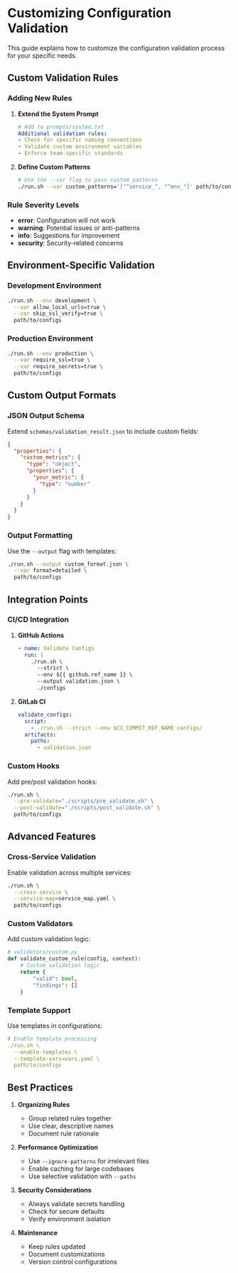 # Customizing Configuration Validation

This guide explains how to customize the configuration validation process for your specific needs.

## Custom Validation Rules

### Adding New Rules

1. **Extend the System Prompt**

   ```yaml
   # Add to prompts/system.txt
   Additional validation rules:
   - Check for specific naming conventions
   - Validate custom environment variables
   - Enforce team-specific standards
   ```

2. **Define Custom Patterns**

   ```bash
   # Use the --var flag to pass custom patterns
   ./run.sh --var custom_patterns='["^service_", "^env_"]' path/to/configs
   ```

### Rule Severity Levels

- **error**: Configuration will not work
- **warning**: Potential issues or anti-patterns
- **info**: Suggestions for improvement
- **security**: Security-related concerns

## Environment-Specific Validation

### Development Environment

```bash
./run.sh --env development \
  --var allow_local_urls=true \
  --var skip_ssl_verify=true \
  path/to/configs
```

### Production Environment

```bash
./run.sh --env production \
  --var require_ssl=true \
  --var require_secrets=true \
  path/to/configs
```

## Custom Output Formats

### JSON Output Schema

Extend `schemas/validation_result.json` to include custom fields:

```json
{
  "properties": {
    "custom_metrics": {
      "type": "object",
      "properties": {
        "your_metric": {
          "type": "number"
        }
      }
    }
  }
}
```

### Output Formatting

Use the `--output` flag with templates:

```bash
./run.sh --output custom_format.json \
  --var format=detailed \
  path/to/configs
```

## Integration Points

### CI/CD Integration

1. **GitHub Actions**

   ```yaml
   - name: Validate Configs
     run: |
       ./run.sh \
         --strict \
         --env ${{ github.ref_name }} \
         --output validation.json \
         ./configs
   ```

2. **GitLab CI**

   ```yaml
   validate_configs:
     script:
       - ./run.sh --strict --env $CI_COMMIT_REF_NAME configs/
     artifacts:
       paths:
         - validation.json
   ```

### Custom Hooks

Add pre/post validation hooks:

```bash
./run.sh \
  --pre-validate="./scripts/pre_validate.sh" \
  --post-validate="./scripts/post_validate.sh" \
  path/to/configs
```

## Advanced Features

### Cross-Service Validation

Enable validation across multiple services:

```bash
./run.sh \
  --cross-service \
  --service-map=service_map.yaml \
  path/to/configs
```

### Custom Validators

Add custom validation logic:

```python
# validators/custom.py
def validate_custom_rule(config, context):
    # Custom validation logic
    return {
        "valid": bool,
        "findings": []
    }
```

### Template Support

Use templates in configurations:

```yaml
# Enable template processing
./run.sh \
  --enable-templates \
  --template-vars=vars.yaml \
  path/to/configs
```

## Best Practices

1. **Organizing Rules**
   - Group related rules together
   - Use clear, descriptive names
   - Document rule rationale

2. **Performance Optimization**
   - Use `--ignore-patterns` for irrelevant files
   - Enable caching for large codebases
   - Use selective validation with `--paths`

3. **Security Considerations**
   - Always validate secrets handling
   - Check for secure defaults
   - Verify environment isolation

4. **Maintenance**
   - Keep rules updated
   - Document customizations
   - Version control configurations
